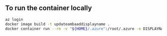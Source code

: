 ## To run the container locally

```bash
az login
docker image build -t updateambaaddisplayname .
docker container run --rm -v "${HOME}/.azure":/root/.azure -e DISPLAYNAME="<your-displayname>" updateambaagdisplayname
```
